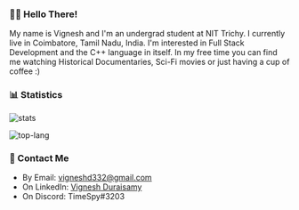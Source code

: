 <!--Links-->
[stats]: https://github-readme-stats.vercel.app/api?username=vigneshd332&include_all_commits=true&count_private=true&show_icons=true&title_color=3498db&bg_color=ffffff00&text_color=718096
[top-lang]: https://github-readme-stats.vercel.app/api/top-langs?username=vigneshd332&layout=compact&title_color=3498db&bg_color=ffffff00&text_color=718096

### 👋🏽 Hello There!
My name is Vignesh and I'm an undergrad student at NIT Trichy. I currently live in Coimbatore, Tamil Nadu, India. I'm interested in Full Stack Development and the C++ language in itself. In my free time you can find me watching Historical Documentaries, Sci-Fi movies or just having a cup of coffee :)

### :bar_chart: Statistics
![stats]

![top-lang]

### :email: Contact Me
* By Email: vigneshd332@gmail.com
* On LinkedIn: [Vignesh Duraisamy](https://www.linkedin.com/in/vduraisamy/)
* On Discord: TimeSpy#3203
